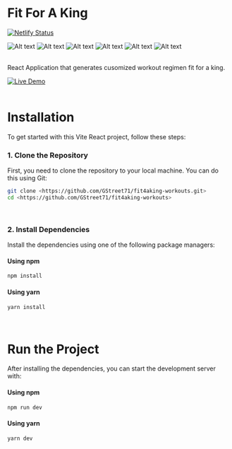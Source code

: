 #  Fit For A King 
[![Netlify Status](https://api.netlify.com/api/v1/badges/77bd708f-30f9-4d0c-a5f0-e5a6f1577cf7/deploy-status)](https://app.netlify.com/sites/fit4aking/deploys)

![Alt text](https://img.shields.io/badge/Vite-646CFF.svg?style=for-the-badge&logo=Vite&logoColor=white)
![Alt text](https://img.shields.io/badge/React-61DAFB.svg?style=for-the-badge&logo=React&logoColor=black)
![Alt text](https://img.shields.io/badge/React%20Router-CA4245.svg?style=for-the-badge&logo=React-Router&logoColor=white)
![Alt text](<https://img.shields.io/badge/JavaScript-F7DF1E.svg?style=for-the-badge&logo=JavaScript&logoColor=black>)
![Alt text](https://img.shields.io/badge/Tailwind%20CSS-06B6D4.svg?style=for-the-badge&logo=Tailwind-CSS&logoColor=white)
![Alt text](https://img.shields.io/badge/Netlify-00C7B7.svg?style=for-the-badge&logo=Netlify&logoColor=white)
<br><br>

React Application that generates cusomized workout regimen fit for a king.

[![Live Demo](https://img.shields.io/badge/Live_Demo-blue)](https://fit4aking.netlify.app)
<br><br>

# Installation

To get started with this Vite React project, follow these steps:

### 1. Clone the Repository

  First, you need to clone the repository to your local machine. You can do this using Git:
  
  ```bash
  git clone <https://github.com/GStreet71/fit4aking-workouts.git>
  cd <https://github.com/GStreet71/fit4aking-workouts>
  ```
<br>

### 2. Install Dependencies

Install the dependencies using one of the following package managers:

#### Using npm

```bash
npm install
```
#### Using yarn

```bash
yarn install
```
<br>

# Run the Project

After installing the dependencies, you can start the development server with:

#### Using npm

```bash
npm run dev
```
#### Using yarn

```bash
yarn dev
```
